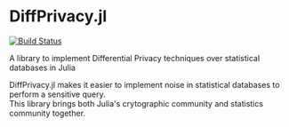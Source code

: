 # DiffPrivacy.jl

[![Build Status](https://travis-ci.com/r0cketr1kky/DiffPrivacy.jl.svg?branch=master)](https://travis-ci.com/r0cketr1kky/DiffPrivacy.jl)


A library to implement Differential Privacy techniques over statistical databases in Julia

DiffPrivacy.jl makes it easier to implement noise in statistical databases to perform a sensitive query. 
<br/>
This library brings both Julia's crytographic community and statistics community together.
